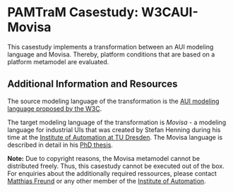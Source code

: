 # PAMTraM Casestudy: W3CAUI-Movisa

This casestudy implements a transformation between an AUI modeling language and Movisa. Thereby, platform conditions that are based on a platform metamodel are evaluated.

## Additional Information and Resources

The source modeling language of the transformation is the [AUI modeling language proposed by the W3C][W3CAUI]. 

The target modeling language of the transformation is *Movisa* - a modeling language for industrial UIs that was created by Stefan Henning during his time at the [Institute of Automation at TU Dresden][Institute of Automation]. The Movisa language is described in detail in his [PhD thesis](http://www.vogtverlag.de/buecher/9783938860496.html). 

**Note:** Due to copyright reasons, the Movisa metamodel cannot be distributed freely. Thus, this casestudy cannot be executed out of the box. For enquiries about the additionally required ressources, please contact [Matthias Freund](mailto:matthias.freund@tu-dresden.de) or any other member of the [Institute of Automation].

[W3CAUI]: https://www.w3.org/TR/abstract-ui/
[Institute of Automation]: http://www.et.tu-dresden.de/ifa